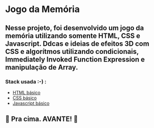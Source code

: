 # Jogo da Memória

## Nesse projeto, foi desenvolvido um jogo da memória utilizando somente HTML, CSS e Javascript. Ddcas e ideias de efeitos 3D com CSS e algorítmos utilizando condicionais, Immediately Invoked Function Expression e manipulação de Array.

### Stack usada :-) :

* [HTML básico](https://www.w3schools.com/html/)
* [CSS básico](https://developer.mozilla.org/pt-BR/docs/Web/CSS)
* [Javascript básico](https://developer.mozilla.org/pt-BR/docs/Web/JavaScript)
 

## 🚀 Pra cima. AVANTE! 🚀